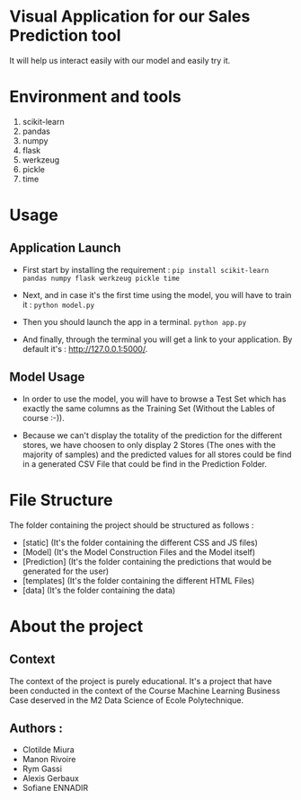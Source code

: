 # Visual Application for our Sales Prediction tool
It will help us interact easily with our model and easily try it.


# Environment and tools
1. scikit-learn
2. pandas
3. numpy
4. flask
5. werkzeug
6. pickle
7. time

# Usage

## Application Launch

* First start by installing the requirement :
`pip install scikit-learn pandas numpy flask werkzeug pickle time`

* Next, and in case it's the first time using the model, you will have to train it :
`python model.py`

* Then you should launch the app in a terminal.
`python app.py`

* And finally, through the terminal you will get a link to your application. By default it's : http://127.0.0.1:5000/.

## Model Usage

* In order to use the model, you will have to browse a Test Set which has exactly the same columns as the Training Set (Without the Lables of course :-)).

* Because we can't display the totality of the prediction for the different stores, we have choosen to only display 2 Stores (The ones with the majority of samples) and the predicted values for all stores could be find in a generated CSV File that could be find in the Prediction Folder.


# File Structure

The folder containing the project should be structured as follows :

* [static] (It's the folder containing the different CSS and JS files)
* [Model] (It's the Model Construction Files and the Model itself)
* [Prediction] (It's the folder containing the predictions that would be generated for the user)
* [templates] (It's the folder containing the different HTML Files)
* [data] (It's the folder containing the data)

# About the project
## Context
The context of the project is purely educational. It's a project that have been conducted in the context of the Course Machine Learning Business Case deserved in the M2 Data Science of Ecole Polytechnique.

## Authors :
* Clotilde Miura
* Manon Rivoire
* Rym Gassi
* Alexis Gerbaux
* Sofiane ENNADIR
